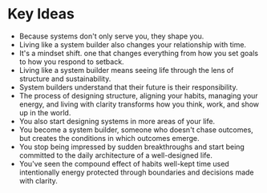 # Key Ideas

- Because systems don't only serve you, they shape you.
- Living like a system builder also changes your relationship with time.
- It's a mindset shift. one that changes everything from how you set goals to how you respond to setback.
- Living like a system builder means seeing life through the lens of structure and sustainability.
- System builders understand that their future is their responsibility.
- The process of designing structure, aligning your habits, managing your energy, and living with clarity transforms how you think, work, and show up in the world.
- You also start designing systems in more areas of your life.
- You become a system builder, someone who doesn't chase outcomes, but creates the conditions in which outcomes emerge.
- You stop being impressed by sudden breakthroughs and start being committed to the daily architecture of a well-designed life.
- You've seen the compound effect of habits well-kept time used intentionally energy protected through boundaries and decisions made with clarity.
